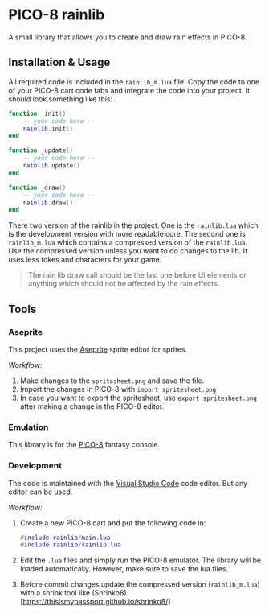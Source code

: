# PICO-8 rainlib
A small library that allows you to create and draw rain effects in PICO-8.

## Installation & Usage
All required code is included in the `rainlib_m.lua` file. Copy the code to one of your PICO-8 cart code tabs and integrate the code into your project. It should look something like this:

```lua
function _init()
    -- your code here --
    rainlib.init()
end

function _update()
    -- your code here --
    rainlib.update()
end

function _draw()
    -- your code here --
    rainlib.draw()
end
```

There two version of the rainlib in the project. One is the `rainlib.lua` which is the development version with more readable core. The second one is `rainlib_m.lua` which contains a compressed version of the `rainlib.lua`. Use the compressed version unless you want to do changes to the lib. It uses less tokes and characters for your game.

> The rain lib draw call should be the last one before UI elements or anything which should not be affected by the rain effects.

## Tools

### Aseprite
This project uses the [Aseprite](https://www.aseprite.org/) sprite editor for sprites.

*Workflow:*
1. Make changes to the `spritesheet.png` and save the file.
2. Import the changes in PICO-8 with `import spritesheet.png`
3. In case you want to export the spritesheet, use `export spritesheet.png` after making a change in the PICO-8 editor.

### Emulation
This library is for the [PICO-8](https://www.lexaloffle.com/pico-8.php) fantasy console.

### Development
The code is maintained with the [Visual Studio Code](https://code.visualstudio.com/) code editor. But any editor can be used.

*Workflow:*
1. Create a new PICO-8 cart and put the following code in:

    ```lua
    #include rainlib/main.lua
    #include rainlib/rainlib.lua
    ```

2. Edit the `.lua` files and simply run the PICO-8 emulator. The library will be loaded automatically. However, make sure to save the lua files.
3. Before commit changes update the compressed version (`rainlib_m.lua`) with a shrink tool like (Shrinko8)[https://thisismypassport.github.io/shrinko8/]
